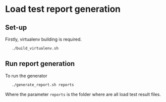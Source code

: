 # Load test report generation

## Set-up
Firstly, virtualenv building is required.

```bash
   ./build_virtualenv.sh
```

## Run report generation

To run the generator

```bash
   ./generate_report.sh reports
```

Where the parameter `reports` is the folder where are all load test result files.